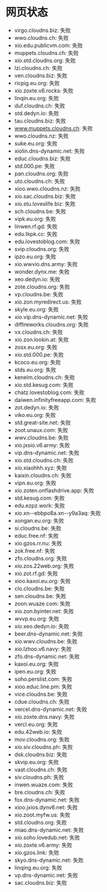 # 网页状态
- virgo.cloudns.biz: 失败
- wwo.cloudns.ch: 失败
- xio.edu.publicvm.com: 失败
- muppets.cloudns.ch: 失败
- xio.std.cloudns.org: 失败
- lzi.cloudns.ch: 失败
- ven.cloudns.biz: 失败
- ricpig.eu.org: 失败
- xio.zoxte.v6.rocks: 失败
- linqin.eu.org: 失败
- duf.cloudns.ch: 失败
- std.dedyn.io: 失败
- tau.cloudns.biz: 失败
- www.muppets.cloudns.ch: 失败
- wwo.cloudns.nz: 失败
- suke.eu.org: 失败
- xiolin.dns-dynamic.net: 失败
- educ.cloudns.biz: 失败
- std.000.pe: 失败
- pan.cloudns.org: 失败
- uto.cloudns.ch: 失败
- xioo.wwo.cloudns.nz: 失败
- xio.sac.cloudns.biz: 失败
- xio.stu.loveslife.biz: 失败
- sch.cloudns.be: 失败
- vipk.eu.org: 失败
- linwen.rf.gd: 失败
- edu.tkpk.cc: 失败
- edu.lovestoblog.com: 失败
- svip.cloudns.org: 失败
- ipzo.eu.org: 失败
- xio.wwvio.dns.army: 失败
- wonder.dynx.me: 失败
- xeo.dedyn.io: 失败
- zote.cloudns.org: 失败
- vp.cloudns.be: 失败
- xio.zon.myredirect.us: 失败
- skyle.eu.org: 失败
- xio.vip.dns-dynamic.net: 失败
- diffireworks.cloudns.org: 失败
- vx.cloudns.ch: 失败
- xio.zon.lookin.at: 失败
- zosx.eu.org: 失败
- xio.std.000.pe: 失败
- kcoco.eu.org: 失败
- stds.eu.org: 失败
- kenelm.cloudns.ch: 失败
- xio.std.kesug.com: 失败
- chatz.lovestoblog.com: 失败
- daiwen.infinityfreeapp.com: 失败
- zot.dedyn.io: 失败
- viko.eu.org: 失败
- std.great-site.net: 失败
- zoot.unaux.com: 失败
- wwv.cloudns.be: 失败
- xio.jxsio.v6.army: 失败
- vip.dns-dynamic.net: 失败
- xio.std.cloudns.ch: 失败
- xio.xiaohhh.xyz: 失败
- kaixin.cloudns.ch: 失败
- vipn.eu.org: 失败
- xio.zoten.onflashdrive.app: 失败
- std.kesug.com: 失败
- edu.ezpz.work: 失败
- xio.xn--ebbpo8a.xn--y9a3aq: 失败
- xongan.eu.org: 失败
- si.cloudns.be: 失败
- educ.free.nf: 失败
- xio.gzos.rr.nu: 失败
- zok.free.nf: 失败
- zfo.cloudns.org: 失败
- xio.zos.22web.org: 失败
- xio.zot.rf.gd: 失败
- xioo.kaxoi.eu.org: 失败
- clo.cloudns.be: 失败
- sen.cloudns.be: 失败
- zoon.wuaze.com: 失败
- xio.zon.byinter.net: 失败
- wvvp.eu.org: 失败
- xio.xeo.dedyn.io: 失败
- beer.dns-dynamic.net: 失败
- xio.wwv.cloudns.be: 失败
- xio.lzhoo.v6.navy: 失败
- zfo.dns-dynamic.net: 失败
- kaxoi.eu.org: 失败
- ipen.eu.org: 失败
- soho.perslist.com: 失败
- xioo.educ.line.pm: 失败
- vice.cloudns.be: 失败
- cdue.cloudns.ch: 失败
- vercel.dns-dynamic.net: 失败
- xio.zoxte.dns.navy: 失败
- vercl.eu.org: 失败
- edu.42web.io: 失败
- mov.cloudns.org: 失败
- xio.siv.cloudns.ph: 失败
- dsk.cloudns.biz: 失败
- skvip.eu.org: 失败
- vast.cloudns.ch: 失败
- siv.cloudns.ph: 失败
- inwen.wuaze.com: 失败
- bre.cloudns.ch: 失败
- fox.dns-dynamic.net: 失败
- xioo.jxios.dynv6.net: 失败
- xio.zoot.myfw.us: 失败
- std.cloudns.org: 失败
- miao.dns-dynamic.net: 失败
- xio.soho.lovedub.net: 失败
- xio.zoxte.v6.army: 失败
- xio.gzos.link: 失败
- skyo.dns-dynamic.net: 失败
- linqing.eu.org: 失败
- vp.dns-dynamic.net: 失败
- sac.cloudns.biz: 失败
